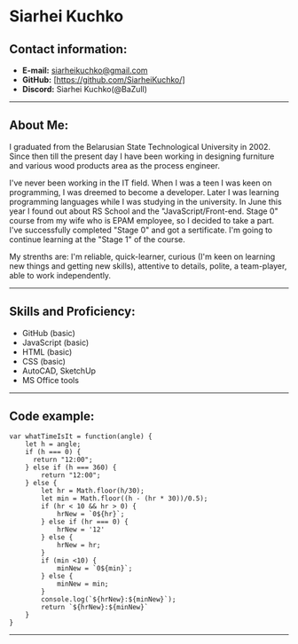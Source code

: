 # **Siarhei Kuchko**
## Contact information:
* **E-mail:** siarheikuchko@gmail.com
* **GitHub:** [https://github.com/SiarheiKuchko/]
* **Discord:** Siarhei Kuchko(@BaZull)

-----------
## About Me:

I graduated from the Belarusian State Technological University in 2002. Since then till the present day I have been working in designing furniture and various wood products area as the process engineer.

I've never been working in the IT field. When I was a teen I was keen on programming, I was dreemed to become a developer. Later I was learning programming languages while I was studying in the university. In June this year I found out about RS School and the "JavaScript/Front-end. Stage 0" course from my wife who is EPAM employee, so I decided to take a part. I've successfully completed "Stage 0" and got a sertificate. I'm going to continue learning at the "Stage 1" of the course.

My strenths are: I'm reliable, quick-learner, curious (I'm keen on learning new things and getting new skills), attentive to details, polite, a team-player, able to work independently.

----------
## Skills and Proficiency:
 - GitHub (basic)
 - JavaScript (basic)
 - HTML (basic)
 - CSS (basic)
 - AutoCAD, SketchUp
 - MS Office tools

-----------
## Code example:

```
var whatTimeIsIt = function(angle) {  
    let h = angle;
    if (h === 0) {
      return "12:00";
    } else if (h === 360) {
        return "12:00";
    } else {
        let hr = Math.floor(h/30);
        let min = Math.floor((h - (hr * 30))/0.5);
        if (hr < 10 && hr > 0) {
            hrNew = `0${hr}`;
        } else if (hr === 0) {
            hrNew = '12'
        } else {
            hrNew = hr;
        }
        if (min <10) {
            minNew = `0${min}`;
        } else {
            minNew = min;
        }
        console.log(`${hrNew}:${minNew}`);
        return `${hrNew}:${minNew}`
    }
}
```
-----------
